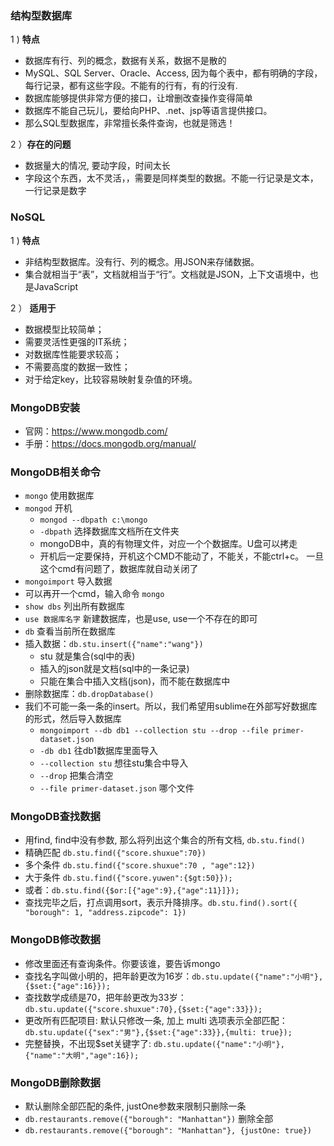 ### 结构型数据库

1 ) **特点**
- 数据库有行、列的概念，数据有关系，数据不是散的
- MySQL、SQL Server、Oracle、Access, 因为每个表中，都有明确的字段，每行记录，都有这些字段。不能有的行有，有的行没有.
- 数据库能够提供非常方便的接口，让增删改查操作变得简单
- 数据库不能自己玩儿，要给向PHP、.net、jsp等语言提供接口。
- 那么SQL型数据库，非常擅长条件查询，也就是筛选！

2 ）**存在的问题**
- 数据量大的情况, 要动字段，时间太长
- 字段这个东西，太不灵活，，需要是同样类型的数据。不能一行记录是文本，一行记录是数字

### NoSQL

1 ) **特点**
- 非结构型数据库。没有行、列的概念。用JSON来存储数据。
- 集合就相当于“表”，文档就相当于“行”。文档就是JSON，上下文语境中，也是JavaScript

2 ） **适用于**
- 数据模型比较简单；
- 需要灵活性更强的IT系统；
- 对数据库性能要求较高；
- 不需要高度的数据一致性；
- 对于给定key，比较容易映射复杂值的环境。

### MongoDB安装

- 官网：https://www.mongodb.com/
- 手册：https://docs.mongodb.org/manual/

### MongoDB相关命令

- `mongo`  使用数据库
- `mongod` 开机
    * `mongod --dbpath c:\mongo`
    * `-dbpath` 选择数据库文档所在文件夹
    * mongoDB中，真的有物理文件，对应一个个数据库。U盘可以拷走
    * 开机后一定要保持，开机这个CMD不能动了，不能关，不能ctrl+c。 一旦这个cmd有问题了，数据库就自动关闭了
- `mongoimport` 导入数据
- 可以再开一个cmd，输入命令 `mongo` 
- `show dbs` 列出所有数据库
- `use 数据库名字` 新建数据库，也是use, use一个不存在的即可
- `db` 查看当前所在数据库
- 插入数据：`db.stu.insert({"name":"wang"})`
    * stu 就是集合(sql中的表)
    * 插入的json就是文档(sql中的一条记录)
    * 只能在集合中插入文档(json)，而不能在数据库中
- 删除数据库：`db.dropDatabase()`
- 我们不可能一条一条的insert。所以，我们希望用sublime在外部写好数据库的形式，然后导入数据库
    * `mongoimport --db db1 --collection stu --drop --file primer-dataset.json`
    * `-db db1` 往db1数据库里面导入
    * `--collection stu` 想往stu集合中导入
    * `--drop` 把集合清空
    * `--file primer-dataset.json` 哪个文件

### MongoDB查找数据

- 用find, find中没有参数, 那么将列出这个集合的所有文档, `db.stu.find()`
- 精确匹配 `db.stu.find({"score.shuxue":70})`
- 多个条件 `db.stu.find({"score.shuxue":70 , "age":12})`
- 大于条件 `db.stu.find({"score.yuwen":{$gt:50}});`
- 或者：`db.stu.find({$or:[{"age":9},{"age":11}]});`
- 查找完毕之后，打点调用sort，表示升降排序。`db.stu.find().sort({ "borough": 1, "address.zipcode": 1})`

### MongoDB修改数据

- 修改里面还有查询条件。你要该谁，要告诉mongo
- 查找名字叫做小明的，把年龄更改为16岁：`db.stu.update({"name":"小明"},{$set:{"age":16}});`
- 查找数学成绩是70，把年龄更改为33岁：`db.stu.update({"score.shuxue":70},{$set:{"age":33}});`
- 更改所有匹配项目: 默认只修改一条, 加上 multi 选项表示全部匹配：`db.stu.update({"sex":"男"},{$set:{"age":33}},{multi: true});`
- 完整替换，不出现$set关键字了: `db.stu.update({"name":"小明"},{"name":"大明","age":16});`

### MongoDB删除数据

- 默认删除全部匹配的条件, justOne参数来限制只删除一条
- `db.restaurants.remove({"borough": "Manhattan"})` 删除全部
- `db.restaurants.remove({"borough": "Manhattan"}, {justOne: true})`
